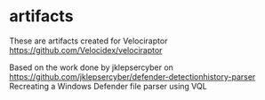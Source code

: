 # artifacts

These are artifacts created for Velociraptor
https://github.com/Velocidex/velociraptor


Based on the work done by jklepsercyber on https://github.com/jklepsercyber/defender-detectionhistory-parser
Recreating a Windows Defender file parser using VQL
